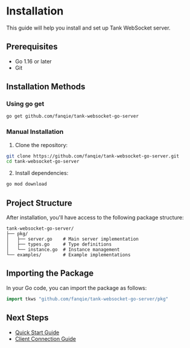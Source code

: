 # Installation

This guide will help you install and set up Tank WebSocket server.

## Prerequisites

- Go 1.16 or later
- Git

## Installation Methods

### Using go get

```bash
go get github.com/fanqie/tank-websocket-go-server
```

### Manual Installation

1. Clone the repository:
```bash
git clone https://github.com/fanqie/tank-websocket-go-server.git
cd tank-websocket-go-server
```

2. Install dependencies:
```bash
go mod download
```

## Project Structure

After installation, you'll have access to the following package structure:

```
tank-websocket-go-server/
├── pkg/
│   ├── server.go    # Main server implementation
│   ├── types.go     # Type definitions
│   └── instance.go  # Instance management
└── examples/        # Example implementations
```

## Importing the Package

In your Go code, you can import the package as follows:

```go
import tkws "github.com/fanqie/tank-websocket-go-server/pkg"
```

## Next Steps

- [Quick Start Guide](./quick-start.md)
- [Client Connection Guide](./client-connection.md) 